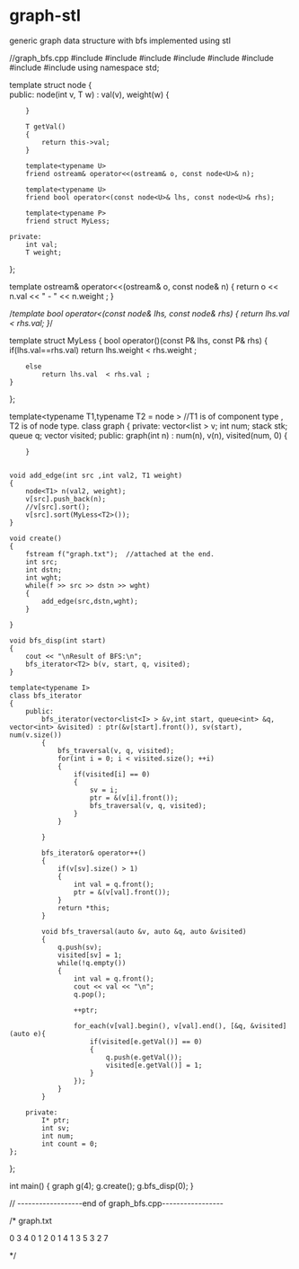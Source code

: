 # graph-stl
generic graph data structure with bfs implemented using stl

//graph_bfs.cpp
#include <iostream>
#include <typeinfo>
#include <vector>
#include <list>
#include <stack>
#include <queue>
#include <fstream>
#include <algorithm>
using namespace std;

template<typename T >
struct node
{	
	public:
		node(int v, T w) : val(v), weight(w)
		{
		
		}
		
		T getVal()
		{
			return this->val;
		}

		template<typename U>
		friend ostream& operator<<(ostream& o, const node<U>& n);
		
		template<typename U>
		friend bool operator<(const node<U>& lhs, const node<U>& rhs);
		
		template<typename P>
		friend struct MyLess;
	
	private:
		int val;
		T weight;
};

template<typename T>
ostream& operator<<(ostream& o, const node<T>& n)
{
	return o << n.val << " - " << n.weight ;
}

/*template<typename T>
bool operator<(const node<T>& lhs, const node<T>& rhs)
{
	return lhs.val < rhs.val;
}*/

template<typename P>
struct MyLess
{
	bool operator()(const P& lhs, const P& rhs) 
	{
		if(lhs.val==rhs.val)
			return lhs.weight  < rhs.weight ;
			
		else
			return lhs.val  < rhs.val ;
	}
};

template<typename T1,typename T2 = node<T1> >  //T1 is of component type , T2 is of node type.
class graph
{
	private:
		vector<list<T2> > v;
		int num;
		stack<int> stk;
		queue<int> q;
		vector<int> visited;
	public:
		graph(int n) : num(n), v(n), visited(num, 0)
		{	
		
		}

	
	void add_edge(int src ,int val2, T1 weight)
	{
		node<T1> n(val2, weight);
		v[src].push_back(n);
		//v[src].sort();
		v[src].sort(MyLess<T2>());
	}

	void create()
	{
		fstream f("graph.txt");  //attached at the end.
		int src;
		int dstn;
		int wght;
		while(f >> src >> dstn >> wght)
		{
			add_edge(src,dstn,wght);
		}
			
	}

	void bfs_disp(int start)
	{
		cout << "\nResult of BFS:\n";
		bfs_iterator<T2> b(v, start, q, visited);
	}

	template<typename I>
	class bfs_iterator
	{
		public:
			bfs_iterator(vector<list<I> > &v,int start, queue<int> &q, vector<int> &visited) : ptr(&v[start].front()), sv(start), num(v.size()) 
			{
				bfs_traversal(v, q, visited);
				for(int i = 0; i < visited.size(); ++i)
				{
					if(visited[i] == 0)
					{
						sv = i; 
						ptr = &(v[i].front());	
						bfs_traversal(v, q, visited);
					}
				}
				
			}
			
		 	bfs_iterator& operator++()
			{	
				if(v[sv].size() > 1)
				{
					int val = q.front();
					ptr = &(v[val].front());
				}
				return *this;
			}
			
			void bfs_traversal(auto &v, auto &q, auto &visited)
			{	
				q.push(sv);
				visited[sv] = 1;
				while(!q.empty())
				{
					int val = q.front();
					cout << val << "\n";
					q.pop();
					
					++ptr;
				
					for_each(v[val].begin(), v[val].end(), [&q, &visited](auto e){
						if(visited[e.getVal()] == 0)
						{
							q.push(e.getVal());
							visited[e.getVal()] = 1;
						}
					});
				}
			}
		
		private:
			I* ptr;
			int sv;
			int num;
			int count = 0;
	};
};


int main()
{
	graph<int> g(4);
	g.create();
	g.bfs_disp(0);
}

// ------------------end of graph_bfs.cpp-----------------


/*  graph.txt  

0 3 4
0 1 2
0 1 4
1 3 5
3 2 7

*/
